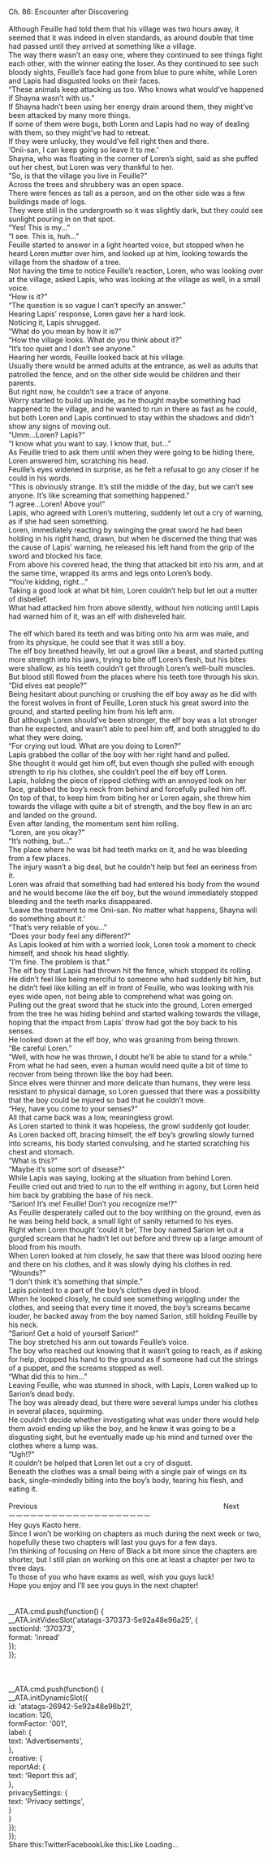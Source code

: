 <br/>
Ch. 86: Encounter after Discovering<br/>
 <br/>
Although Feuille had told them that his village was two hours away, it seemed that it was indeed in elven standards, as around double that time had passed until they arrived at something like a village.<br/>
The way there wasn’t an easy one, where they continued to see things fight each other, with the winner eating the loser. As they continued to see such bloody sights, Feuille’s face had gone from blue to pure white, while Loren and Lapis had disgusted looks on their faces.<br/>
“These animals keep attacking us too. Who knows what would’ve happened if Shayna wasn’t with us.”<br/>
If Shayna hadn’t been using her energy drain around them, they might’ve been attacked by many more things.<br/>
If some of them were bugs, both Loren and Lapis had no way of dealing with them, so they might’ve had to retreat.<br/>
If they were unlucky, they would’ve fell right then and there.<br/>
‘Onii-san, I can keep going so leave it to me.’<br/>
Shayna, who was floating in the corner of Loren’s sight, said as she puffed out her chest, but Loren was very thankful to her.<br/>
“So, is that the village you live in Feuille?”<br/>
Across the trees and shrubbery was an open space.<br/>
There were fences as tall as a person, and on the other side was a few buildings made of logs.<br/>
They were still in the undergrowth so it was slightly dark, but they could see sunlight pouring in on that spot.<br/>
“Yes! This is my…”<br/>
“I see. This is, huh…”<br/>
Feuille started to answer in a light hearted voice, but stopped when he heard Loren mutter over him, and looked up at him, looking towards the village from the shadow of a tree.<br/>
Not having the time to notice Feuille’s reaction, Loren, who was looking over at the village, asked Lapis, who was looking at the village as well, in a small voice.<br/>
“How is it?”<br/>
“The question is so vague I can’t specify an answer.”<br/>
Hearing Lapis’ response, Loren gave her a hard look.<br/>
Noticing it, Lapis shrugged.<br/>
“What do you mean by how it is?”<br/>
“How the village looks. What do you think about it?”<br/>
“It’s too quiet and I don’t see anyone.”<br/>
Hearing her words, Feuille looked back at his village.<br/>
Usually there would be armed adults at the entrance, as well as adults that patrolled the fence, and on the other side would be children and their parents.<br/>
But right now, he couldn’t see a trace of anyone.<br/>
Worry started to build up inside, as he thought maybe something had happened to the village, and he wanted to run in there as fast as he could, but both Loren and Lapis continued to stay within the shadows and didn’t show any signs of moving out.<br/>
“Umm…Loren? Lapis?”<br/>
“I know what you want to say. I know that, but…”<br/>
As Feuille tried to ask them until when they were going to be hiding there, Loren answered him, scratching his head.<br/>
Feuille’s eyes widened in surprise, as he felt a refusal to go any closer if he could in his words.<br/>
“This is obviously strange. It’s still the middle of the day, but we can’t see anyone. It’s like screaming that something happened.”<br/>
“I agree…Loren! Above you!”<br/>
Lapis, who agreed with Loren’s muttering, suddenly let out a cry of warning, as if she had seen something.<br/>
Loren, immediately reacting by swinging the great sword he had been holding in his right hand, drawn, but when he discerned the thing that was the cause of Lapis’ warning, he released his left hand from the grip of the sword and blocked his face.<br/>
From above his covered head, the thing that attacked bit into his arm, and at the same time, wrapped its arms and legs onto Loren’s body.<br/>
“You’re kidding, right…”<br/>
Taking a good look at what bit him, Loren couldn’t help but let out a mutter of disbelief.<br/>
What had attacked him from above silently, without him noticing until Lapis had warned him of it, was an elf with disheveled hair.<br/>
<br/>
The elf which bared its teeth and was biting onto his arm was male, and from its physique, he could see that it was still a boy.<br/>
The elf boy breathed heavily, let out a growl like a beast, and started putting more strength into his jaws, trying to bite off Loren’s flesh, but his bites were shallow, as his teeth couldn’t get through Loren’s well-built muscles.<br/>
But blood still flowed from the places where his teeth tore through his skin.<br/>
“Did elves eat people?”<br/>
Being hesitant about punching or crushing the elf boy away as he did with the forest wolves in front of Feuille, Loren stuck his great sword into the ground, and started peeling him from his left arm.<br/>
But although Loren should’ve been stronger, the elf boy was a lot stronger than he expected, and wasn’t able to peel him off, and both struggled to do what they were doing.<br/>
“For crying out loud. What are you doing to Loren?”<br/>
Lapis grabbed the collar of the boy with her right hand and pulled.<br/>
She thought it would get him off, but even though she pulled with enough strength to rip his clothes, she couldn’t peel the elf boy off Loren.<br/>
Lapis, holding the piece of ripped clothing with an annoyed look on her face, grabbed the boy’s neck from behind and forcefully pulled him off.<br/>
On top of that, to keep him from biting her or Loren again, she threw him towards the village with quite a bit of strength, and the boy flew in an arc and landed on the ground.<br/>
Even after landing, the momentum sent him rolling.<br/>
“Loren, are you okay?”<br/>
“It’s nothing, but…”<br/>
The place where he was bit had teeth marks on it, and he was bleeding from a few places.<br/>
The injury wasn’t a big deal, but he couldn’t help but feel an eeriness from it.<br/>
Loren was afraid that something bad had entered his body from the wound and he would become like the elf boy, but the wound immediately stopped bleeding and the teeth marks disappeared.<br/>
‘Leave the treatment to me Onii-san. No matter what happens, Shayna will do something about it.’<br/>
“That’s very reliable of you…”<br/>
“Does your body feel any different?”<br/>
As Lapis looked at him with a worried look, Loren took a moment to check himself, and shook his head slightly.<br/>
“I’m fine. The problem is that.”<br/>
The elf boy that Lapis had thrown hit the fence, which stopped its rolling.<br/>
He didn’t feel like being merciful to someone who had suddenly bit him, but he didn’t feel like killing an elf in front of Feuille, who was looking with his eyes wide open, not being able to comprehend what was going on.<br/>
Pulling out the great sword that he stuck into the ground, Loren emerged from the tree he was hiding behind and started walking towards the village, hoping that the impact from Lapis’ throw had got the boy back to his senses.<br/>
He looked down at the elf boy, who was groaning from being thrown.<br/>
“Be careful Loren.”<br/>
“Well, with how he was thrown, I doubt he’ll be able to stand for a while.”<br/>
From what he had seen, even a human would need quite a bit of time to recover from being thrown like the boy had been.<br/>
Since elves were thinner and more delicate than humans, they were less resistant to physical damage, so Loren guessed that there was a possibility that the boy could be injured so bad that he couldn’t move.<br/>
“Hey, have you come to your senses?”<br/>
All that came back was a low, meaningless growl.<br/>
As Loren started to think it was hopeless, the growl suddenly got louder.<br/>
As Loren backed off, bracing himself, the elf boy’s growling slowly turned into screams, his body started convulsing, and he started scratching his chest and stomach.<br/>
“What is this?”<br/>
“Maybe it’s some sort of disease?”<br/>
While Lapis was saying, looking at the situation from behind Loren.<br/>
Feuille cried out and tried to run to the elf writhing in agony, but Loren held him back by grabbing the base of his neck.<br/>
“Sarion! It’s me! Feuille! Don’t you recognize me!?”<br/>
As Feuille desperately called out to the boy writhing on the ground, even as he was being held back, a small light of sanity returned to his eyes.<br/>
Right when Loren thought ‘could it be’, The boy named Sarion let out a gurgled scream that he hadn’t let out before and threw up a large amount of blood from his mouth.<br/>
When Loren looked at him closely, he saw that there was blood oozing here and there on his clothes, and it was slowly dying his clothes in red.<br/>
“Wounds?”<br/>
“I don’t think it’s something that simple.”<br/>
Lapis pointed to a part of the boy’s clothes dyed in blood.<br/>
When he looked closely, he could see something wriggling under the clothes, and seeing that every time it moved, the boy’s screams became louder, he backed away from the boy named Sarion, still holding Feuille by his neck.<br/>
“Sarion! Get a hold of yourself Sarion!”<br/>
The boy stretched his arm out towards Feuille’s voice.<br/>
The boy who reached out knowing that it wasn’t going to reach, as if asking for help, dropped his hand to the ground as if someone had cut the strings of a puppet, and the screams stopped as well.<br/>
“What did this to him…”<br/>
Leaving Feuille, who was stunned in shock, with Lapis, Loren walked up to Sarion’s dead body.<br/>
The boy was already dead, but there were several lumps under his clothes in several places, squirming.<br/>
He couldn’t decide whether investigating what was under there would help them avoid ending up like the boy, and he knew it was going to be a disgusting sight, but he eventually made up his mind and turned over the clothes where a lump was.<br/>
“Ugh!?”<br/>
It couldn’t be helped that Loren let out a cry of disgust.<br/>
Beneath the clothes was a small being with a single pair of wings on its back, single-mindedly biting into the boy’s body, tearing his flesh, and eating it.<br/>
 <br/>
Previous                                                                                             Next<br/>
ーーーーーーーーーーーーーーーーーーーー<br/>
Hey guys Kaoto here.<br/>
Since I won’t be working on chapters as much during the next week or two, hopefully these two chapters will last you guys for a few days.<br/>
I’m thinking of focusing on Hero of Black a bit more since the chapters are shorter, but I still plan on working on this one at least a chapter per two to three days.<br/>
To those of you who have exams as well, wish you guys luck!<br/>
Hope you enjoy and I’ll see you guys in the next chapter!<br/>
<br/>
<br/>
            __ATA.cmd.push(function() {<br/>
                __ATA.initVideoSlot('atatags-370373-5e92a48e96a25', {<br/>
                    sectionId: '370373',<br/>
                    format: 'inread'<br/>
                });<br/>
            });<br/>
        <br/>
 <br/>
<br/>
				__ATA.cmd.push(function() {<br/>
					__ATA.initDynamicSlot({<br/>
						id: 'atatags-26942-5e92a48e96b21',<br/>
						location: 120,<br/>
						formFactor: '001',<br/>
						label: {<br/>
							text: 'Advertisements',<br/>
						},<br/>
						creative: {<br/>
							reportAd: {<br/>
								text: 'Report this ad',<br/>
							},<br/>
							privacySettings: {<br/>
								text: 'Privacy settings',<br/>
							}<br/>
						}<br/>
					});<br/>
				});<br/>
			Share this:TwitterFacebookLike this:Like Loading...<br/>
<br/>
 